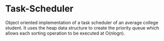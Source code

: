 # Task-Scheduler
Object oriented implementation of a task scheduler of an average college student. It uses the heap data structure to create the priority queue which allows each sorting operation to be executed at O(nlogn). 
